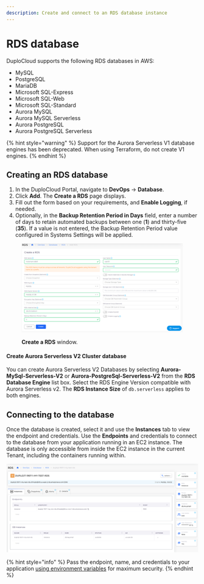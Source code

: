 ```yaml
---
description: Create and connect to an RDS database instance
---
```


# RDS database

DuploCloud supports the following RDS databases in AWS:

* MySQL
* PostgreSQL
* MariaDB
* Microsoft SQL-Express
* Microsoft SQL-Web
* Microsoft SQL-Standard
* Aurora MySQL
* Aurora MySQL Serverless
* Aurora PostgreSQL
* Aurora PostgreSQL Serverless

{% hint style="warning" %}
Support for the Aurora Serverless V1 database engines has been deprecated. When using Terraform, do not create V1 engines.
{% endhint %}

## Creating an RDS database <a href="#0-toc-title" id="0-toc-title"></a>

1. In the DuploCloud Portal, navigate to **DevOps** -> **Database**.
2. Click **Add**. The **Create a RDS** page displays.
3. Fill out the form based on your requirements, and **Enable Logging**, if needed.
4. Optionally, in the **Backup Retention Period in Days** field, enter a number of days to retain automated backups between one (**1**) and thirty-five (**35**). If a value is not entered, the Backup Retention Period value configured in Systems Settings will be applied.&#x20;

<figure><img src="../../../../.gitbook/assets/createRDS.png" alt=""><figcaption><p><strong>Create a RDS</strong> window.</p></figcaption></figure>

#### Create Aurora Serverless V2 Cluster database

You can create Aurora Serverless V2 Databases by selecting **Aurora-MySql-Serverless-V2** or **Aurora-PostgreSql-Serverless-V2** from the **RDS Database Engine** list box. Select the RDS Engine Version compatible with Aurora Serverless v2. The **RDS Instance Size** of `db.serverless` applies to both engines.

## Connecting to the database <a href="#1-toc-title" id="1-toc-title"></a>

Once the database is created, select it and use the **Instances** tab to view the endpoint and credentials. Use the **Endpoints** and credentials to connect to the database from your application running in an EC2 instance. The database is only accessible from inside the EC2 instance in the current Tenant, including the containers running within.

![RDS Instances tab](../../../../.gitbook/assets/RDS5.png)

{% hint style="info" %}
Pass the endpoint, name, and credentials to your application [using environment variables](../../containers/passing-config-and-secrets.md) for maximum security.&#x20;
{% endhint %}

